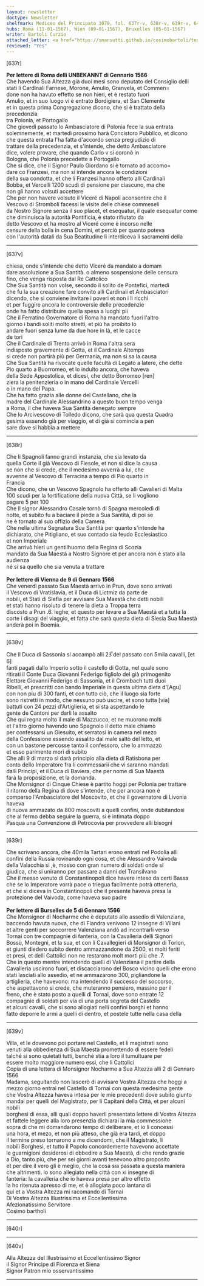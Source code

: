 ```yaml
---
layout: newsletter
doctype: Newsletter
shelfmark: Mediceo del Principato 3079, fol. 637r-v, 638r-v, 639r-v, 640r-v
hubs: Roma (11-01-1567), Wien (09-01-1567), Bruxelles (05-01-1567)
writer: Bartoli Curzio
attached_letter: <a href="https://smansutti.github.io/cosimobartoli/texts/2978_066/">2978_066</a>
reviewed: "Yes"
---
```


[637r]  
  
  
<strong>Per lettere di Roma delli UNBEKANNT di Gennario 1566</strong>  
Che havendo Sua Altezza già duoi mesi sono deputato del Consiglio delli  
stati li Cardinali Farnese, Morone, Amulio, Granvela, et Commen=  
done non ha havuto effetto se non hieri, et è restato fuori  
Amulio, et in suo luogo vi è entrato Bordigiera, et San Clemente  
et in questa prima Congregazione dicono, che si è trattato della precedenzia  
tra Polonia, et Portogallo  
Che giovedì passato lo Ambasciatore di Polonia fece la sua entrata  
solemnemente, et martedì prossimo harà Concistoro Pubblico, et dicono  
che questa entrata l'ha fatta d'accordo senza pregiudizio di  
trattare della precedenzia, et s'intende, che detto Ambasciatore  
dice, volere provare, che quando Carlo v si coronò in  
Bologna, che Polonia precedette a Portogallo  
Che si dice, che il Signor Paulo Giordano si è tornato ad accomo=  
dare co Franzesi, ma non si intende ancora le condizioni  
della sua condotta, et che li Franzesi hanno offerto alli Cardinali  
Bobba, et Vercelli 1200 scudi di pensione per ciascuno, ma che  
non gli hanno volsuti accettere  
Che per non havere volsuto il Viceré di Napoli aconsentire che il  
Vescovo di Stromboli facessi le visite delle chiese commeseli  
da Nostro Signore senza il suo placet, et esequatur, il quale esequatur come  
che diminuisca la autorità Pontificia, è stato rifiutato da  
detto Vescovo et ha mostro al Viceré come è incorso nelle  
censure della bolla in cena Domini, et perciò per quanto poteva  
con l'autorità datali da Sua Beatitudine li interdiceva li sacramenti della  
  
---  

[637v]  
  
  
chiesa, onde s'intende che detto Viceré da mandato a domam  
dare assoluzione a Sua Santità. o almeno sospensione delle censura  
fino, che venga risposta dal Re Cattolico  
Che Sua Santità non volse, secondo il solito de Pontefici, martedì  
che fu la sua creazione fare convito alli Cardinali et Ambasciatori  
dicendo, che si conviene invitare i poveri et non i li ricchi  
et per fuggire ancora le controversie delle precedenzie  
onde ha fatto distribuire quella spesa a luoghi pii  
Che il Ferratino Governatore di Roma ha mandato fuori l'altro  
giorno i bandi soliti molto stretti, et più ha proibito lo  
andare fuori senza lume da due hore in là, et le cacce  
de tori  
Che il Cardinale di Trento arrivò in Roma l'altra sera  
indisposto gravemente di Gotta, et il Cardinale Altemps  
si crede non partirà più per Germania, ma non si sa la causa  
Che Sua Santità ha rivocate quelle facultà di Legato a latere, che dette  
Pio quarto a Buorromeo, et lo indulto ancora, che haveva  
della Sede Appostolica, et dicesi, che detto Borromeo [ren]  
ziera la penitenzieria o in mano del Cardinale Vercelli  
o in mano del Papa.  
Che ha fatto grazia alle donne del Castellano, che la  
madre del Cardinale Alessandrino a questo buon tempo venga  
a Roma, il che haveva Sua Santità denegato sempre  
Che lo Arcivescovo di Tolledo dicono, che sarà qua questa Quadra  
gesima essendo già per viaggio, et di già si comincia a pen  
sare dove si habbia a mettere  
  
---  

[638r]  
  
  
Che li Spagnoli fanno grandi instanzia, che sia levato da  
quella Corte il già Vescovo di Fiesole, et non si dice la causa  
se non che si crede, che il medesimo avverrà a lui, che  
avvenne al Vescovo di Terracina a tempo di Pio quarto in  
Francia  
Che dicono, che un Vescovo Spagnolo ha offerto alli Cavalieri di Malta  
100 scudi per la fortificatione della nuova Città, se li vogliono  
pagare 5 per 100  
Che il signor Alessandro Casale tornò di Spagna mercoledì di  
notte, et subito fu a baciare il piede a Sua Santità, di poi se  
ne è tornato al suo offizio della Camera  
Che nella ultima Segnatura Sua Santità per quanto s'intende ha  
dichiarato, che Pitigliano, et suo contado sia feudo Ecclesiastico  
et non Imperiale  
Che arrivò hieri un gentilhuomo della Regina di Scozia  
mandato da Sua Maestà a Nostro Signore et per ancora non è stato alla audienza  
né si sa quello che sia venuta a trattare  
<br/><strong>Per lettere di Vienna de 9 di Gennaro 1566</strong>  
Che venerdì passato Sua Maestà arrivò in Prun, dove sono arrivati  
il Vescovo di Vratislavia, et il Duca di Lictmiz da parte de  
nobili, et Stati di Slefia per avvisare Sua Maestà che detti nobili  
et stati hanno risoluto di tenere la dieta a Troppa terra  
discosto a Prun .6. leghe, et questo per levare a Sua Maestà et a tutta la  
corte i disagi del viaggio, et fatta che sarà questa dieta di Slesia Sua Maestà  
anderà poi in Boemia.  
  
---  

[638v]  
  
  
Che il Duca di Sassonia si accampò alli 23̅ del passato con 5mila cavalli, [et 6]  
fanti pagati dallo Imperio sotto il castello di Gotta, nel quale sono  
ritirati il Conte Duca Giovanni Federigo figliolo del già primogenito  
Elettore Giovanni Federigo di Sassonia, et il Crombach tutti duoi  
Ribelli, et prescritti con bando Imperiale in questa ultima dieta d'[Agu]  
con non piu di 300 fanti, et con tutto ciò, che il luogo sia forte  
sono ristretti in modo, che nessuno può uscire, et sono tutta [via]  
battuti con 24 pezzi d'Artiglieria, et si sta aspettando le  
gente de Cantoni per darli le assalto  
Che qui regna molto il male di Mazzucco, et ne muorono molti  
et l'altro giorno havendo uno Spagnolo il detto male chiamò  
per confessarsi un Giesuito, et serratosi in camera nel mezo  
della Confessione essendo assalito dal male saltò del letto, et  
con un bastone percosse tanto il confessoro, che lo ammazzò  
et esso parimente morì di subito  
Che alli 9 di marzo si darà principio alla dieta di Ratisbona per  
conto dello Imperatore fra li commessarii che vi saranno mandati  
dalli Principi, et il Duca di Baviera, che per nome di Sua Maestà  
farà la proposizione, et la domanda.  
Che Monsignor di Cinque Chiese è partito hoggi per Polonia per trattare  
il ritorno della Regina di dove s'intende, che per ancora non è  
comparso l'Ambasciatore del Moscovito, et che il governatore di Livonia haveva  
di nuova ammazato da 800 moscoviti a quelli confini, onde dubitandosi  
che al fermo debba seguire la guerra, si è intimata doppo  
Pasqua una Convenzione di Petrocovia per provvedere alli bisogni  
  
---  

[639r]  
  
  
Che scrivano ancora, che 40mila Tartari erono entrati nel Podolia alli  
confini della Russia rovinando ogni cosa, et che Alessandro Vaivoda  
della Valacchia si ,è, mosso con gran numero di soldati onde si  
giudica, che si uniranno per passare a danni del Transilvano  
Che il messo venuto di Constantinopoli dice havere inteso da certi Bassa  
che se lo Imperatore vorrà pace o triegua facilmente potrà ottenerla,  
et che si diceva in Constantinopoli che il presente haveva presa la  
protezione del Vaivoda, come haveva suo padre  
<br/><strong>Per lettere di Burselles de 5 di Gennaro 1566</strong>  
Che Monsignor di Nocharme che è deputato allo assedio di Valenziana,  
baccendo havuta nuova, che di Fiandra venivono 12 insegne di Villani  
et altre genti per soccorrere Valenziana andò ad incontrarli verso  
Tornai con tre compagnie di fanteria, con la Cavalleria delli Signori  
Bossù, Montegni, et la sua, et con li Cavallegieri di Monsignor di Torlon,  
et giunti diedero subito dentro ammazzandone da 2500, et molti feriti  
et presi, et delli Cattolici non ne restarono molt morti più che .7.  
Che in questo mentre intendendo quelli di Valenziana il partire della  
Cavalleria uscirono fuori, et discacciarono del Bosco vicino quelli che erono  
stati lasciati allo assedio, et ne ammazarono 300, pigliandone la  
artiglieria, che havevono: ma intendendo il successo del soccorso,  
che aspettavono si crede, che muteranno pensiero, massino per il  
freno, che è stato posto a quelli di Tornai, dove sono entrate 12  
compagnie di soldati per via di una porta segreta del Castello  
et alcuni cavalli, che si sono allogiati nelli confini borghi et hanno  
fatto deporre le armi a quelli di dentro, et postele tutte nella casa della  
  
---  

[639v]  
  
  
Villa, et le dovevono poi portare nel Castello, et li magistrati sono  
venuti alla obbedienza di Sua Maestà promettendo di essere fedeli  
talché si sono quietati tutti, benché stia a loro il tumultuare per  
essere molto maggiore numero essi, che li Cattolici  
Copia di una lettera di Monsignor Nocharme a Sua Altezza alli 2 di Gennaro 1566  
Madama, seguitando non lascerò di avvisare Vostra Altezza che hoggi a  
mezzo giorno entrai nel Castello di Tornai con questa medesima gente  
che Vostra Altezza haveva intesa per le mie precedenti dove subito giunto  
mandai per quelli del Magistrato, per li Capitani della Città, et per alcuni nobili  
borghesi di essa, alli quali doppo haverli presentato lettere di Vostra Altezza  
et fattele leggere alla loro presenzia dichiarai la mia commessione  
sopra di che mi domandarono tempo di deliberare, et io li concessi  
una hora, et mezo, et non più atteso, che già era tardi, et doppo  
il termine preso tornarono a me dicendomi, che il Magistrato, li  
nobili Borghesi, et tutto il Popolo concordemente havevono accettate  
le guarnigioni desiderosi di obbedire a Sua Maestà, di che rendo grazie  
a Dio, tanto più, che per sei giorni avanti tenevono altro proposito  
et per dire il vero gli è meglio, che la cosa sia passata a questa maniera  
che altrimenti. lo sono allegiato nella città con xi insegne di  
fanteria: la cavalleria che io haveva presa per altro effetto  
la ho ritenuta apresso di me, et è allogiata poco lantana di  
qui et a Vostra Altezza mi racomando di Tornai  
Di Vostra Altezza Illustrissima et Eccellentissima  
Afezionatissimo Servitore  
Cosimo bartholi  
  
---  

[640r]  
  
  
  
---  

[640v]  
  
  
Alla Altezza del Illustrissimo et Eccellentissimo Signor  
il Signor Principe di Fiorenza et Siena  
Signor Patron mio osservantissimo  
  
---  

